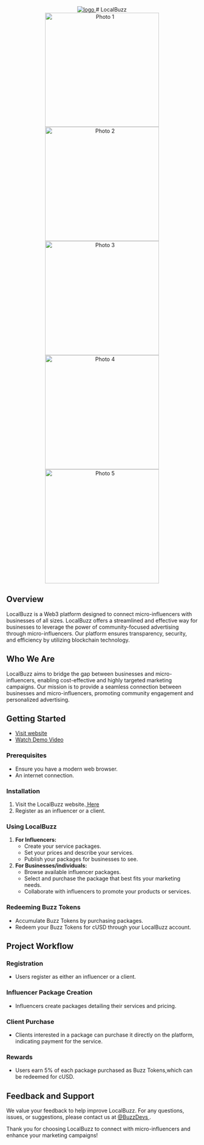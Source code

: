 <div align= "center">
   <a href="https://local-buzz-plum.vercel.app/">
      <img alt="logo" src="https://ipfs.io/ipfs/QmbWNUZ5oS2NEbnRb1MBwDNBgbyXy5LPazoD5PyHjeuyvP" />
    </a>
  # LocalBuzz
</div>

<div align="center">
    <img src="photo_5812299982806565262_y.jpg" alt="Photo 1" width="300" />
    <img src="photo_5812299982806565259_y.jpg" alt="Photo 2" width="300" />
    <img src="3.jpg" alt="Photo 3" width="300" />
</div>

<div align="center">
    <img src="11.jpg" alt="Photo 4" width="300" />
    <img src="photo_5812299982806565260_y.jpg" alt="Photo 5" width="300" />
</div>

## Overview

LocalBuzz is a Web3 platform designed to connect micro-influencers with businesses of all sizes. LocalBuzz offers a streamlined and effective way for businesses to leverage the power of community-focused advertising through micro-influencers. Our platform ensures transparency, security, and efficiency by utilizing blockchain technology.

## Who We Are

LocalBuzz aims to bridge the gap between businesses and micro-influencers, enabling cost-effective and highly targeted marketing campaigns. Our mission is to provide a seamless connection between businesses and micro-influencers, promoting community engagement and personalized advertising.

## Getting Started

- <a href="https://local-buzz-plum.vercel.app/">
    Visit website
  </a>
- <a href="https://youtu.be/YNLyCWC1Uvs">
    Watch Demo Video
  </a>

### Prerequisites

- Ensure you have a modern web browser.
- An internet connection.

### Installation

1. Visit the LocalBuzz website.<a href="https://local-buzz-plum.vercel.app/">
   Here
   </a>
2. Register as an influencer or a client.

### Using LocalBuzz

1. **For Influencers:**
   - Create your service packages.
   - Set your prices and describe your services.
   - Publish your packages for businesses to see.
2. **For Businesses/individuals:**
   - Browse available influencer packages.
   - Select and purchase the package that best fits your marketing needs.
   - Collaborate with influencers to promote your products or services.

### Redeeming Buzz Tokens

- Accumulate Buzz Tokens by purchasing packages.
- Redeem your Buzz Tokens for cUSD through your LocalBuzz account.

## Project Workflow

### Registration

- Users register as either an influencer or a client.

### Influencer Package Creation

- Influencers create packages detailing their services and pricing.

### Client Purchase

- Clients interested in a package can purchase it directly on the platform, indicating payment for the service.

### Rewards

- Users earn 5% of each package purchased as Buzz Tokens,which can be redeemed for cUSD.

## Feedback and Support

We value your feedback to help improve LocalBuzz. For any questions, issues, or suggestions, please contact us at <a href="jeffianmuchiri24@gmail.com">
@BuzzDevs
</a>.

Thank you for choosing LocalBuzz to connect with micro-influencers and enhance your marketing campaigns!
